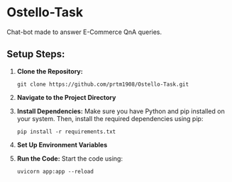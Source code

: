 # Ostello-Task

Chat-bot made to answer E-Commerce QnA queries.

## Setup Steps:

1. **Clone the Repository:**
   ```
   git clone https://github.com/prtm1908/Ostello-Task.git
   ```

2. **Navigate to the Project Directory**

3. **Install Dependencies:**
   Make sure you have Python and pip installed on your system. Then, install the required dependencies using pip:
   ```
   pip install -r requirements.txt
   ```

4. **Set Up Environment Variables**

5. **Run the Code:**
   Start the code using:
   ```
   uvicorn app:app --reload
   ```
